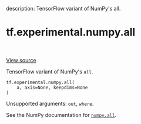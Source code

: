 description: TensorFlow variant of NumPy's all.

<div itemscope itemtype="http://developers.google.com/ReferenceObject">
<meta itemprop="name" content="tf.experimental.numpy.all" />
<meta itemprop="path" content="Stable" />
</div>

# tf.experimental.numpy.all

<!-- Insert buttons and diff -->

<table class="tfo-notebook-buttons tfo-api nocontent" align="left">

</table>

<a target="_blank" href="/code/stable/tensorflow/python/ops/numpy_ops/np_array_ops.py">View source</a>



TensorFlow variant of NumPy's `all`.

<pre class="devsite-click-to-copy prettyprint lang-py tfo-signature-link">
<code>tf.experimental.numpy.all(
    a, axis=None, keepdims=None
)
</code></pre>



<!-- Placeholder for "Used in" -->

Unsupported arguments: `out`, `where`.

See the NumPy documentation for [`numpy.all`](https://numpy.org/doc/1.16/reference/generated/numpy.all.html).